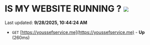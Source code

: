 # IS MY WEBSITE RUNNING ? [![](https://img.shields.io/static/v1?label=Sponsor&message=%E2%9D%A4&logo=GitHub&color=%23fe8e86)](https://github.com/sponsors/Youssef-Lehmam)

Last updated: **9/28/2025, 10:44:24 AM**

- `GET` [https://youssefservice.me](https://youssefservice.me) - **Up** (260ms)
